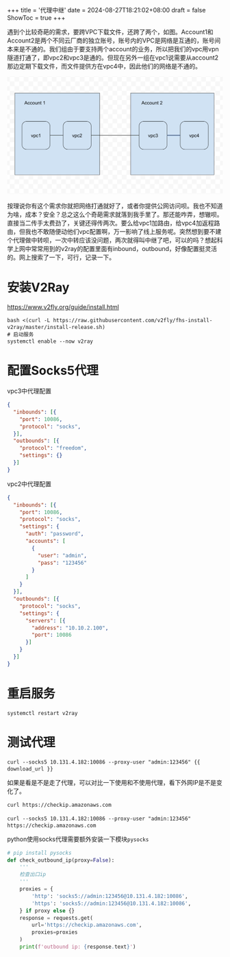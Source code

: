 +++
title = '代理中继'
date = 2024-08-27T18:21:02+08:00
draft = false
ShowToc = true
+++

遇到个比较奇葩的需求，要跨VPC下载文件，还跨了两个，如图。Account1和 Account2是两个不同云厂商的独立账号，账号内的VPC是网络是互通的，账号间本来是不通的。我们组由于要支持两个account的业务，所以把我们的vpc用vpn隧道打通了，即vpc2和vpc3是通的。但现在另外一组在vpc1说需要从account2那边定期下载文件，而文件提供方在vpc4中，因此他们的网络是不通的。

![image-20240827183519193](https://raw.githubusercontent.com/0x540x59/piclist/master/image-20240827183519193.png)

按理说你有这个需求你就把网络打通就好了，或者你提供公网访问呗。我也不知道为啥，成本？安全？总之这么个奇葩需求就落到我手里了。那还能咋弄，想辙呗。直接当二传手太费劲了，关键还得传两次。要么给vpc1加路由，给vpc4加返程路由，但我也不敢随便动他们vpc配置啊，万一影响了线上服务呢。突然想到要不建个代理做中转呗，一次中转应该没问题，两次就得叫中继了吧，可以的吗？想起科学上网中常常用到的v2ray的配置里面有inbound，outbound，好像配置挺灵活的。网上搜索了一下，可行，记录一下。

# 安装V2Ray

https://www.v2fly.org/guide/install.html

```shell
bash <(curl -L https://raw.githubusercontent.com/v2fly/fhs-install-v2ray/master/install-release.sh)
# 启动服务
systemctl enable --now v2ray
```

# 配置Socks5代理

vpc3中代理配置

```json
{
  "inbounds": [{
    "port": 10086,
    "protocol": "socks",
  }],
  "outbounds": [{
    "protocol": "freedom",
    "settings": {}
  }]
}
```

vpc2中代理配置

```json
{
  "inbounds": [{
    "port": 10086,
    "protocol": "socks",
    "settings": {
      "auth": "password",
      "accounts": [
        {
          "user": "admin",
          "pass": "123456"
        }
      ]
    }
  }],
  "outbounds": [{
    "protocol": "socks",
    "settings": {
      "servers": [{
        "address": "10.10.2.100",
        "port": 10086
      }]
    }
  }]
}
```

# 重启服务

```shell
systemctl restart v2ray
```

# 测试代理

```shell
curl --socks5 10.131.4.182:10086 --proxy-user "admin:123456" {{ download_url }}
```



如果是看是不是走了代理，可以对比一下使用和不使用代理，看下外网IP是不是变化了。

```shell
curl https://checkip.amazonaws.com

curl --socks5 10.131.4.182:10086 --proxy-user "admin:123456" https://checkip.amazonaws.com
```

python使用socks代理需要额外安装一下模块`pysocks`

```python
# pip install pysocks
def check_outbound_ip(proxy=False):
    '''
    检查出口ip
    '''
    proxies = {
        'http': 'socks5://admin:123456@10.131.4.182:10086',
        'https': 'socks5://admin:123456@10.131.4.182:10086',
    } if proxy else {}
    response = requests.get(
        url='https://checkip.amazonaws.com',
        proxies=proxies
    )
    print(f'outbound ip: {response.text}')
```

